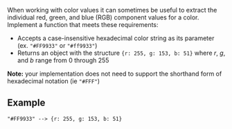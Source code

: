 When working with color values it can sometimes be useful to extract the individual red, green, and blue (RGB) component values for a color. Implement a function that meets these requirements:

+ Accepts a case-insensitive hexadecimal color string as its parameter (ex. `"#FF9933"` or `"#ff9933"`)
+ Returns an object with the structure `{r: 255, g: 153, b: 51}` where *r*, *g*, and *b* range from 0 through 255

**Note:** your implementation does not need to support the shorthand form of hexadecimal notation (ie `"#FFF"`)


## Example

```
"#FF9933" --> {r: 255, g: 153, b: 51}
```